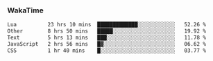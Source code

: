 ### WakaTime

<!--START_SECTION:waka-->

```txt
Lua          23 hrs 10 mins  █████████████░░░░░░░░░░░░   52.26 %
Other        8 hrs 50 mins   █████░░░░░░░░░░░░░░░░░░░░   19.92 %
Text         5 hrs 13 mins   ███░░░░░░░░░░░░░░░░░░░░░░   11.78 %
JavaScript   2 hrs 56 mins   █▓░░░░░░░░░░░░░░░░░░░░░░░   06.62 %
CSS          1 hr 40 mins    █░░░░░░░░░░░░░░░░░░░░░░░░   03.77 %
```

<!--END_SECTION:waka-->
